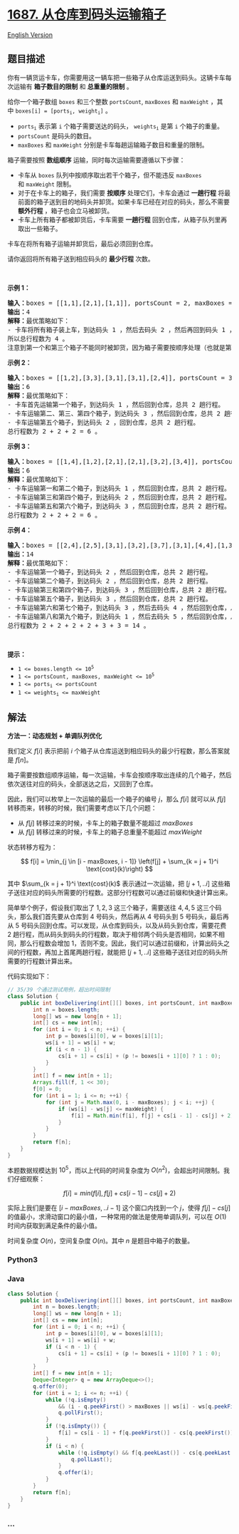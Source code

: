 # [1687. 从仓库到码头运输箱子](https://leetcode.cn/problems/delivering-boxes-from-storage-to-ports)

[English Version](/solution/1600-1699/1687.Delivering%20Boxes%20from%20Storage%20to%20Ports/README_EN.md)

## 题目描述

<!-- 这里写题目描述 -->

<p>你有一辆货运卡车，你需要用这一辆车把一些箱子从仓库运送到码头。这辆卡车每次运输有&nbsp;<strong>箱子数目的限制</strong>&nbsp;和 <strong>总重量的限制</strong>&nbsp;。</p>

<p>给你一个箱子数组&nbsp;<code>boxes</code>&nbsp;和三个整数 <code>portsCount</code>, <code>maxBoxes</code>&nbsp;和&nbsp;<code>maxWeight</code>&nbsp;，其中&nbsp;<code>boxes[i] = [ports<sub>​​i</sub>​, weight<sub>i</sub>]</code>&nbsp;。</p>

<ul>
	<li><code>ports<sub>​​i</sub></code>&nbsp;表示第&nbsp;<code>i</code>&nbsp;个箱子需要送达的码头，&nbsp;<code>weights<sub>i</sub></code>&nbsp;是第&nbsp;<code>i</code>&nbsp;个箱子的重量。</li>
	<li><code>portsCount</code>&nbsp;是码头的数目。</li>
	<li><code>maxBoxes</code> 和&nbsp;<code>maxWeight</code>&nbsp;分别是卡车每趟运输箱子数目和重量的限制。</li>
</ul>

<p>箱子需要按照 <strong>数组顺序</strong>&nbsp;运输，同时每次运输需要遵循以下步骤：</p>

<ul>
	<li>卡车从&nbsp;<code>boxes</code>&nbsp;队列中按顺序取出若干个箱子，但不能违反&nbsp;<code>maxBoxes</code> 和&nbsp;<code>maxWeight</code>&nbsp;限制。</li>
	<li>对于在卡车上的箱子，我们需要 <strong>按顺序</strong>&nbsp;处理它们，卡车会通过 <strong>一趟行程</strong>&nbsp;将最前面的箱子送到目的地码头并卸货。如果卡车已经在对应的码头，那么不需要 <strong>额外行程</strong>&nbsp;，箱子也会立马被卸货。</li>
	<li>卡车上所有箱子都被卸货后，卡车需要 <strong>一趟行程</strong>&nbsp;回到仓库，从箱子队列里再取出一些箱子。</li>
</ul>

<p>卡车在将所有箱子运输并卸货后，最后必须回到仓库。</p>

<p>请你返回将所有箱子送到相应码头的&nbsp;<b>最少行程</b>&nbsp;次数。</p>

<p>&nbsp;</p>

<p><strong>示例 1：</strong></p>

<pre>
<strong>输入：</strong>boxes = [[1,1],[2,1],[1,1]], portsCount = 2, maxBoxes = 3, maxWeight = 3
<b>输出：</b>4
<b>解释：</b>最优策略如下：
- 卡车将所有箱子装上车，到达码头 1 ，然后去码头 2 ，然后再回到码头 1 ，最后回到仓库，总共需要 4 趟行程。
所以总行程数为 4 。
注意到第一个和第三个箱子不能同时被卸货，因为箱子需要按顺序处理（也就是第二个箱子需要先被送到码头 2 ，然后才能处理第三个箱子）。
</pre>

<p><strong>示例 2：</strong></p>

<pre>
<b>输入：</b>boxes = [[1,2],[3,3],[3,1],[3,1],[2,4]], portsCount = 3, maxBoxes = 3, maxWeight = 6
<b>输出：</b>6
<b>解释：</b>最优策略如下：
- 卡车首先运输第一个箱子，到达码头 1 ，然后回到仓库，总共 2 趟行程。
- 卡车运输第二、第三、第四个箱子，到达码头 3 ，然后回到仓库，总共 2 趟行程。
- 卡车运输第五个箱子，到达码头 2 ，回到仓库，总共 2 趟行程。
总行程数为 2 + 2 + 2 = 6 。
</pre>

<p><strong>示例 3：</strong></p>

<pre>
<b>输入：</b>boxes = [[1,4],[1,2],[2,1],[2,1],[3,2],[3,4]], portsCount = 3, maxBoxes = 6, maxWeight = 7
<b>输出：</b>6
<b>解释：</b>最优策略如下：
- 卡车运输第一和第二个箱子，到达码头 1 ，然后回到仓库，总共 2 趟行程。
- 卡车运输第三和第四个箱子，到达码头 2 ，然后回到仓库，总共 2 趟行程。
- 卡车运输第五和第六个箱子，到达码头 3 ，然后回到仓库，总共 2 趟行程。
总行程数为 2 + 2 + 2 = 6 。
</pre>

<p><strong>示例 4：</strong></p>

<pre>
<b>输入：</b>boxes = [[2,4],[2,5],[3,1],[3,2],[3,7],[3,1],[4,4],[1,3],[5,2]], portsCount = 5, maxBoxes = 5, maxWeight = 7
<b>输出：</b>14
<b>解释：</b>最优策略如下：
- 卡车运输第一个箱子，到达码头 2 ，然后回到仓库，总共 2 趟行程。
- 卡车运输第二个箱子，到达码头 2 ，然后回到仓库，总共 2 趟行程。
- 卡车运输第三和第四个箱子，到达码头 3 ，然后回到仓库，总共 2 趟行程。
- 卡车运输第五个箱子，到达码头 3 ，然后回到仓库，总共 2 趟行程。
- 卡车运输第六和第七个箱子，到达码头 3 ，然后去码头 4 ，然后回到仓库，总共 3 趟行程。
- 卡车运输第八和第九个箱子，到达码头 1 ，然后去码头 5 ，然后回到仓库，总共 3 趟行程。
总行程数为 2 + 2 + 2 + 2 + 3 + 3 = 14 。
</pre>

<p>&nbsp;</p>

<p><strong>提示：</strong></p>

<ul>
	<li><code>1 &lt;= boxes.length &lt;= 10<sup>5</sup></code></li>
	<li><code>1 &lt;= portsCount, maxBoxes, maxWeight &lt;= 10<sup>5</sup></code></li>
	<li><code>1 &lt;= ports<sub>​​i</sub> &lt;= portsCount</code></li>
	<li><code>1 &lt;= weights<sub>i</sub> &lt;= maxWeight</code></li>
</ul>

## 解法

<!-- 这里可写通用的实现逻辑 -->

**方法一：动态规划 + 单调队列优化**

我们定义 $f[i]$ 表示把前 $i$ 个箱子从仓库运送到相应码头的最少行程数，那么答案就是 $f[n]$。

箱子需要按数组顺序运输，每一次运输，卡车会按顺序取出连续的几个箱子，然后依次送往对应的码头，全部送达之后，又回到了仓库。

因此，我们可以枚举上一次运输的最后一个箱子的编号 $j$，那么 $f[i]$ 就可以从 $f[j]$ 转移而来，转移的时候，我们需要考虑以下几个问题：

-   从 $f[j]$ 转移过来的时候，卡车上的箱子数量不能超过 $maxBoxes$
-   从 $f[j]$ 转移过来的时候，卡车上的箱子总重量不能超过 $maxWeight$

状态转移方程为：

$$
f[i] = \min_{j \in [i - maxBoxes, i - 1]} \left(f[j] + \sum_{k = j + 1}^i \text{cost}(k)\right)
$$

其中 $\sum_{k = j + 1}^i \text{cost}(k)$ 表示通过一次运输，把 $[j+1,..i]$ 这些箱子送往对应的码头所需要的行程数。这部分行程数可以通过前缀和快速计算出来。

简单举个例子，假设我们取出了 $1, 2, 3$ 这三个箱子，需要送往 $4, 4, 5$ 这三个码头，那么我们首先要从仓库到 $4$ 号码头，然后再从 $4$ 号码头到 $5$ 号码头，最后再从 $5$ 号码头回到仓库。可以发现，从仓库到码头，以及从码头到仓库，需要花费 $2$ 趟行程，而从码头到码头的行程数，取决于相邻两个码头是否相同，如果不相同，那么行程数会增加 $1$，否则不变。因此，我们可以通过前缀和，计算出码头之间的行程数，再加上首尾两趟行程，就能把 $[j+1,..i]$ 这些箱子送往对应的码头所需要的行程数计算出来。

代码实现如下：



```java
// 35/39 个通过测试用例，超出时间限制
class Solution {
    public int boxDelivering(int[][] boxes, int portsCount, int maxBoxes, int maxWeight) {
        int n = boxes.length;
        long[] ws = new long[n + 1];
        int[] cs = new int[n];
        for (int i = 0; i < n; ++i) {
            int p = boxes[i][0], w = boxes[i][1];
            ws[i + 1] = ws[i] + w;
            if (i < n - 1) {
                cs[i + 1] = cs[i] + (p != boxes[i + 1][0] ? 1 : 0);
            }
        }
        int[] f = new int[n + 1];
        Arrays.fill(f, 1 << 30);
        f[0] = 0;
        for (int i = 1; i <= n; ++i) {
            for (int j = Math.max(0, i - maxBoxes); j < i; ++j) {
                if (ws[i] - ws[j] <= maxWeight) {
                    f[i] = Math.min(f[i], f[j] + cs[i - 1] - cs[j] + 2);
                }
            }
        }
        return f[n];
    }
}
```





本题数据规模达到 $10^5$，而以上代码的时间复杂度为 $O(n^2)$，会超出时间限制。我们仔细观察：

$$
f[i] = min(f[i], f[j] + cs[i - 1] - cs[j] + 2)
$$

实际上我们是要在 $[i-maxBoxes,..i-1]$ 这个窗口内找到一个 $j$，使得 $f[j] - cs[j]$ 的值最小，求滑动窗口的最小值，一种常用的做法是使用单调队列，可以在 $O(1)$ 时间内获取到满足条件的最小值。

时间复杂度 $O(n)$，空间复杂度 $O(n)$。其中 $n$ 是题目中箱子的数量。

<!-- tabs:start -->

### **Python3**

<!-- 这里可写当前语言的特殊实现逻辑 -->



### **Java**

<!-- 这里可写当前语言的特殊实现逻辑 -->

```java
class Solution {
    public int boxDelivering(int[][] boxes, int portsCount, int maxBoxes, int maxWeight) {
        int n = boxes.length;
        long[] ws = new long[n + 1];
        int[] cs = new int[n];
        for (int i = 0; i < n; ++i) {
            int p = boxes[i][0], w = boxes[i][1];
            ws[i + 1] = ws[i] + w;
            if (i < n - 1) {
                cs[i + 1] = cs[i] + (p != boxes[i + 1][0] ? 1 : 0);
            }
        }
        int[] f = new int[n + 1];
        Deque<Integer> q = new ArrayDeque<>();
        q.offer(0);
        for (int i = 1; i <= n; ++i) {
            while (!q.isEmpty()
                && (i - q.peekFirst() > maxBoxes || ws[i] - ws[q.peekFirst()] > maxWeight)) {
                q.pollFirst();
            }
            if (!q.isEmpty()) {
                f[i] = cs[i - 1] + f[q.peekFirst()] - cs[q.peekFirst()] + 2;
            }
            if (i < n) {
                while (!q.isEmpty() && f[q.peekLast()] - cs[q.peekLast()] >= f[i] - cs[i]) {
                    q.pollLast();
                }
                q.offer(i);
            }
        }
        return f[n];
    }
}
```









### **...**

```

```


